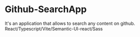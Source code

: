 # Github-SearchApp
It's an application that allows to search any content on github. React/Typescript/Vite/Semantic-UI-react/Sass
